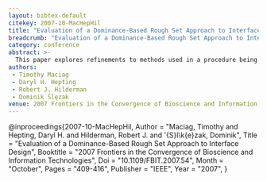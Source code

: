 ```yaml
---
layout: bibtex-default
citekey: 2007-10-MacHepHil
title: "Evaluation of a Dominance-Based Rough Set Approach to Interface Design (2007)"
breadcrumb: "Evaluation of a Dominance-Based Rough Set Approach to Interface Design (2007)"
category: conference
abstract: >-
  This paper explores refinements to methods used in a procedure being developed by the authors to personalize user interfaces for online shopping support tools. In the authors' original procedure, classical methods in rough set theory are used in conjunction with traditional algorithms in web usage mining. This paper will explore an alternative approach, specifically the dominance-based rough set approach (DRSA), for use with the authors' original procedure. DRSA has its foundations in the classical rough set approach (CRSA). However unlike CRSA, DRSA considers feature/preference-ordered data. In web usage mining analyses, where elicitation of user preferences is a common task, feature/preference order is an important factor and may provide insights that classical/traditional approaches may omit. The authors discuss how DRSA may benefit and improve their original procedure and discuss how the information gained from DRSA analyses could be used to further build their original procedure by enabling item ordering and feature highlighting. This paper will describe the research process, outcomes, and outline opportunities for future work.
authors:
 - Timothy Maciag
 - Daryl H. Hepting
 - Robert J. Hilderman
 - Dominik Ślęzak
venue: 2007 Frontiers in the Convergence of Bioscience and Information Technologies
---
```

@inproceedings{2007-10-MacHepHil,
	Author =  "Maciag, Timothy and Hepting, Daryl H. and Hilderman, Robert J. and \'{S}l\k{e}zak, Dominik",
	Title =  "Evaluation of a Dominance-Based Rough Set Approach to Interface Design",
	Booktitle =  "2007 Frontiers in the Convergence of Bioscience and Information Technologies",
	Doi =  "10.1109/FBIT.2007.54",
	Month =  "October",
	Pages =  "409-416",
	Publisher =  "IEEE",
	Year =  "2007",
}
